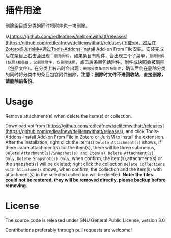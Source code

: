 # 插件用途

删除条目或分类的同时将附件也一块删除。


从[https://github.com/redleafnew/delitemwithatt/releases](https://github.com/redleafnew/delitemwithatt/releases)下载xpi，然后在Zotero或JurisM中通过Tools-Addons-Install Add-on From File安装。安装完成后在条目上右击会出现：`删除附件`，如果条目有附件，会出现三个子菜单，`删除附件(快照)和条目`，`仅删除附件`，`仅删除快照`，点击后条目包括附件、附件或快照会被删除（包括文件）。在分类上右击时会出现：`删除分类条目包括附件`，确认后会在删除分类的同时将分类中的条目包含附件删除，**注意：删除时文件不进回收站，直接删除，请删除前备份**。
  

# Usage

Remove attachment(s) when delete the item(s) or collection.

Download xpi from [https://github.com/redleafnew/delitemwithatt/releases](https://github.com/redleafnew/delitemwithatt/releases), and click Tools-Addons-Install Add-on From File in Zotero or JurisM to install the extension. After the installation, right click the item(s) `Delete Attachment(s)` shows, if there is/are attachment(s) for the item(s), there  will be three submenus, `Delete Attachment(s)/Snapshot(s) and Item(s)`, `Delete Attachment(s) Only`, `Delete Snapshot(s) Only`, when confirm, the item(s),attachment(s) or the snapshot(s) will be deleted;  right click the collection `Delete Collections with Attachments` shows, when confirm, the collection and the item(s) with attachment(s) in the selected collection will be deleted. **Note: the files could not be restored, they will be removed directly, please backup before removing**.

# License
The source code is released under GNU General Public License, version 3.0

Contributions preferably through pull requests are welcome!
